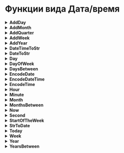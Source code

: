 # Функции вида Дата/время


<details><summary><b>AddDay</b></summary>
<br><b>AddDay(Дата, Количество)</b>
<ul>
<li>Дата - аргумент типа Дата/Время
<li>Количество - аргумент целого типа.
</ul>
Функция возвращает значение аргумента Дата, увеличенного на указанное Количество дней. Количество может быть и отрицательным, тогда функция возвратит дату на указанное количество дней раньше указанной даты.<br><br>
</details>

<details><summary><b>AddMonth</b></summary><summary>
<br><b>AddMonth(Дата, Количество)</b>
<ul>
<li> Дата - аргумент типа Дата/Время
<li> Количество - аргумент целого типа.
</ul>
Функция возвращает значение аргумента Дата, увеличенного на указанное Количество месяцев. Количество может быть и отрицательным, тогда функция возвратит дату на указанное количество месяцев раньше указанной даты.<br>
<br>
Если указанный день месяца больше, чем последний день получившегося месяца, то функция устанавливает дату на последний день получившегося месяца.<br><br>
</details>

<details><summary><b>AddQuarter</b></summary>
<br><b>AddQuarter(Дата, Количество)</b>
<ul>
<li>Дата - аргумент типа Дата/Время
<li>Количество - аргумент целого типа.
</ul>
Функция возвращает значение аргумента Дата, увеличенного на указанное Количество кварталов. Количество может быть и отрицательным, тогда функция возвратит дату на указанное количество кварталов раньше указанной даты.<br>
<br>
Если указанный день месяца больше, чем последний день месяца получившегося квартала , то функция устанавливает дату на последний день месяца получившегося квартала.<br><br>
</details>

<details><summary><b>AddWeek</b></summary>
<br><b>AddWeek(Дата, Количество)</b>
<ul>
<li>Дата - аргумент типа Дата/Время
<li>Количество - аргумент целого типа.
</ul>
Функция возвращает значение аргумента Дата, увеличенного на указанное Количество недель. Количество может быть и отрицательным, тогда функция возвратит дату на указанное количество недель раньше указанной даты.<br><br>
</details>

 <details><summary><b>AddYear</b></summary>
 <br><b>AddYear(Дата, Количество)</b>
<ul>
<li>Дата - аргумент типа Дата/Время
<li>Количество - аргумент целого типа.
</ul>
Функция возвращает значение аргумента Дата, увеличенного на указанное Количество лет. Количество может быть и отрицательным, тогда функция возвратит дату на указанное количество лет раньше указанной даты. <br><br>
</details>

<details><summary><b>DateTimeToStr</b></summary>
<br><b>DateTimeToStr(Датавремя [, Форматдаты [, Формат_времени]])</b>
<ul>
<li>Датавремя - выражение типа дата/время. * Форматдаты - необязательный параметр формат даты в терминах D, M, Y.
<li>Формат_времени - необязательный параметр формат времени в терминах H, N, S, Z.
</ul>
Возвращает строковое представление аргумента Дата_время. Примеры формата даты:<br><br>

<pre>"DD.MM.YY" - преобразует дату в формат "день.месяц.год" ("25.12.04") "MM/DD/YYYY"  - преобразует дату в формат "месяц.день.год" ("12/25/2004")</pre>
<br>
Примеры формата времени:
<br>
<pre>"H:NN" - преобразует время в формат "часы:минуты" ("9:53") "HH:NN:SS"  - преобразует время в формат "часы:минуты:секунды" ("09:05:53")</pre><br><br>
</details>


 <details><summary><b>DateToStr</b></summary>
 <br><b>DateToStr(Дата [, Формат_даты])</b>
<ul>
<li>Дата - выражение типа дата/время.
<li>Формат_даты - необязательный параметр формат даты в терминах D, M, Y.
</ul>
Возвращает строковое представление аргумента Дата. Примеры формата даты:
<br>
<pre>"DD.MM.YY" - преобразует дату в формат "день.месяц.год" ("25.12.04") "MM/DD/YYYY"  - преобразует дату в формат "месяц.день.год" ("12/25/2004")</pre><br><br>
</details>

<details><summary><b>Day</b></summary>
<br><b>Day(Дата)</b>
<ul>
<li>Дата - поле типа дата.
</ul>
Возвращает день по заданной дате.<br><br>
</details>

<details><summary><b>DayOfWeek</b></summary>
<br><b>DayOfWeek(Дата)</b>
<ul>
   <li>Дата - поле типа дата.
</ul>
Возвращает день недели заданной даты. <br><br>
</details>

<details><summary><b>DaysBetween</b></summary>
<br><b> DaysBetween(Дата1, Дата2)</b>
<ul>
   <li> Дата1, Дата2 - поля типа дата.
</ul>
Возвращает полное количество дней между двумя датами. <br><br>
</details>

<details><summary><b>EncodeDate</b></summary>
<br><b> EncodeDate(Год, Месяц, День)</b>
<ul>
  <li>  Год - год в виде числа,
  <li>  Месяц - месяц в виде числа,
  <li>  День - день в виде числа.
</ul>
Функция возвращает дату, сформированную из указанных аргументов. <br><br>
</details>

<details><summary><b>EncodeDateTime</b></summary>
<br><b> EncodeDateTime(Год, Месяц, День, Часы, Минуты, Секунды)</b>
<ul>
  <li>  Год - год в виде числа,
  <li>  Месяц - месяц в виде числа,
  <li>  День - день в виде числа,
  <li>  Часы - часы в виде числа,
  <li>  Минуты - минуты в виде числа,
  <li>  Секунды - секунды в виде числа.
</ul>
Функция возвращает дату и время, сформированные из указанных аргументов. <br><br>
</details>

<details><summary><b>EncodeTime</b></summary>
<br><b> EncodeTime(Часы, Минуты, Секунды)</b>
<ul>
  <li>  Часы - часы в виде числа,
  <li>  Минуты - минуты в виде числа,
  <li>  Секунды - секунды в виде числа.
</ul>
Функция возвращает время, сформированное из указанных аргументов. <br><br>
</details>

<details><summary><b>Hour</b></summary>
<br><b> Hour(ДатаВремя)</b>
<ul>
   <li> ДатаВремя - поле типа дата/время.
</ul>
Возвращает час по заданной дате/времени. <br><br>
</details>

<details><summary><b>Minute</b></summary>
<br><b> Minute(ДатаВремя)</b>
<ul>
   <li> ДатаВремя - поле типа дата/время.
</ul>
Возвращает минуты по заданной дате/времени. <br><br>
</details>

<details><summary><b>Month</b></summary>
<br><b> Month(Дата)</b>
<ul>
   <li> Дата - поле типа дата.
</ul>
Возвращает месяц по заданной дате. <br><br>
</details>

<details><summary><b>MonthsBetween</b></summary>
<br><b> MonthsBetween(Дата1, Дата2)</b>
<ul>
  <li>  Дата1, Дата2 - поля типа дата.
</ul>
Возвращает полное количество месяцев между двумя датами. <br><br>
</details>

<details><summary><b>Now</b></summary>
<br><b> Now()</b>
<ul>
   <li> Аргументы отсутствуют.
</ul>
Возвращает текущую дату и время. Так как текущая дата и время - это время вычисления выражения, которое считается каждый раз при получении значения этого выражения, например, при просмотре результата в виде таблицы или при выполнении экспорта данных, то можно, при наличии параметра выражения «Кэшировать рассчитанные значения выражения» включить эту опцию. <br><br>
</details>

<details><summary><b>Second</b></summary>
<br><b> Second(ДатаВремя)</b>
<ul>
  <li>  ДатаВремя - поле типа дата/время.
</ul>
Возвращает секунды по заданной дате/времени. <br><br>
</details>

<details><summary><b>StartOfTheWeek</b></summary>
<br><b> StartOfTheWeek(Дата)</b>
<ul>
   <li> Дата - аргумент типа Дата/Время.
</ul>
Функция возвращает дату начала указанной недели в соответствии со стандартом ISO 8601, по которому неделя начинается с понедельника и заканчивается воскресеньем. <br><br>
</details>

<details><summary><b>StrToDate</b></summary>
<br><b> StrToDate(Аргумент [, Формат])</b>
<ul>
   <li> Аргумент - строковое выражение, содержащее дату/время
   <li> Формат - необязательный параметр формат даты/время в терминах D, M, Y, H, N, S, Z
</ul>
Функция конвертирует строку, содержащую дату в формат типа «Дата/Время». Примеры формата:<br>

<pre>"DD.MM.YY" - говорит, что Аргумент содержит строки вида "25.12.04"; "DD/MM/YY/HH:NN:SS" - говорит, что Аргумент содержит строки вида "25/12/04/12:44:54";</pre><br><br>
</details>

<details><summary><b>Today</b></summary>
 <br><b>Today()</b>
<ul>
  <li>  Аргументы отсутствуют.
</ul>
Возвращает текущую дату. Так как текущая дата - это дата вычисления выражения, которое считается каждый раз при получении значения этого выражения, например, при просмотре результата в виде таблицы или при выполнении экспорта данных, то можно, при наличии параметра выражения «Кэшировать рассчитанные значения выражения» включить эту опцию. <br><br>
</details>

<details><summary><b>Week</b></summary>
<br><b> Week(Дата)</b>
<ul>
  <li>  Дата - поле типа дата.
</ul>
Возвращает номер недели в году по заданной дате в соответствии со стандартом ISO 8601, по которому неделя начинается с понедельника и заканчивается воскресеньем. Первая неделя года начинается с понедельника, для дней с 1 января по первый понедельник возвращается номер последней недели предыдущего года. <br><br>
</details>

<details><summary><b>Year</b></summary>
<br><b> Year(Дата)</b>
<ul>
  <li>  Дата - поле типа дата.
</ul>
Возвращает год по заданной дате. <br><br>
</details>

<details><summary><b>YearsBetween</b></summary>
<br><b> YearsBetween(Дата1, Дата2)</b>
<ul>
  <li>  Дата1, Дата2 - поля типа дата.
</ul>
Возвращает полное количество лет между двумя датами.<br><br>
</details>